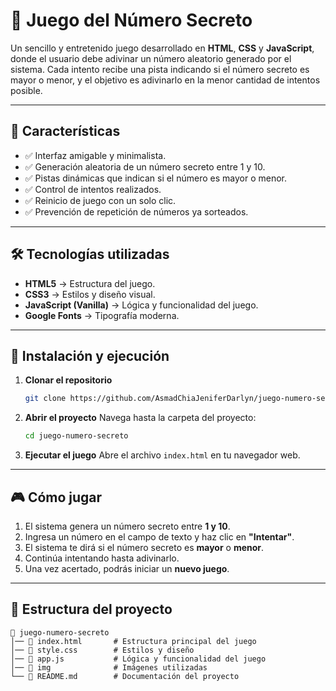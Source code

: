 # 🎯 Juego del Número Secreto

Un sencillo y entretenido juego desarrollado en **HTML**, **CSS** y **JavaScript**, donde el usuario debe adivinar un número aleatorio generado por el sistema.
Cada intento recibe una pista indicando si el número secreto es mayor o menor, y el objetivo es adivinarlo en la menor cantidad de intentos posible.

---

## 📌 Características

* ✅ Interfaz amigable y minimalista.
* ✅ Generación aleatoria de un número secreto entre 1 y 10.
* ✅ Pistas dinámicas que indican si el número es mayor o menor.
* ✅ Control de intentos realizados.
* ✅ Reinicio de juego con un solo clic.
* ✅ Prevención de repetición de números ya sorteados.

---

## 🛠️ Tecnologías utilizadas

* **HTML5** → Estructura del juego.
* **CSS3** → Estilos y diseño visual.
* **JavaScript (Vanilla)** → Lógica y funcionalidad del juego.
* **Google Fonts** → Tipografía moderna.

---

## 🚀 Instalación y ejecución

1. **Clonar el repositorio**

   ```bash
   git clone https://github.com/AsmadChiaJeniferDarlyn/juego-numero-secreto.git
   ```

2. **Abrir el proyecto**
   Navega hasta la carpeta del proyecto:

   ```bash
   cd juego-numero-secreto
   ```

3. **Ejecutar el juego**
   Abre el archivo `index.html` en tu navegador web.

---

## 🎮 Cómo jugar

1. El sistema genera un número secreto entre **1 y 10**.
2. Ingresa un número en el campo de texto y haz clic en **"Intentar"**.
3. El sistema te dirá si el número secreto es **mayor** o **menor**.
4. Continúa intentando hasta adivinarlo.
5. Una vez acertado, podrás iniciar un **nuevo juego**.

---

## 📂 Estructura del proyecto

```
📁 juego-numero-secreto
│── 📄 index.html       # Estructura principal del juego
│── 📄 style.css        # Estilos y diseño
│── 📄 app.js           # Lógica y funcionalidad del juego
│── 📁 img              # Imágenes utilizadas
└── 📄 README.md        # Documentación del proyecto
```

